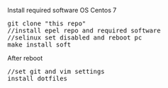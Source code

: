 Install required software OS Centos 7
<pre>
git clone "this repo"
//install epel repo and required software
//selinux set disabled and reboot pc
make install_soft 
</pre>
After reboot 
<pre>
//set git and vim settings
install_dotfiles
</pre>